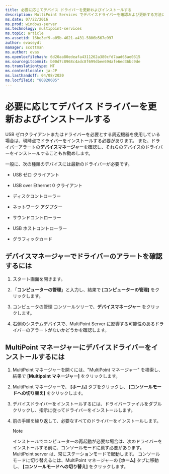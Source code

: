 ```yaml
---
title: 必要に応じてデバイス ドライバーを更新およびインストールする
description: MultiPoint Services でデバイスドライバーを確認および更新する方法について説明します。
ms.date: 07/22/2016
ms.prod: windows-server
ms.technology: multipoint-services
ms.topic: article
ms.assetid: 16be3ef9-a05b-4621-a431-5806b567e997
author: evaseydl
manager: scottman
ms.author: evas
ms.openlocfilehash: 6d20aa80edeafa4311262a380cfd7aad65ae0315
ms.sourcegitcommit: b00d7c8968c4adc8f699dbee694afe6ed36bc9de
ms.translationtype: MT
ms.contentlocale: ja-JP
ms.lasthandoff: 04/08/2020
ms.locfileid: "80820605"
---
```

# <a name="update-and-install-device-drivers-if-needed"></a>必要に応じてデバイス ドライバーを更新およびインストールする
USB ゼロクライアントまたはドライバーを必要とする周辺機器を使用している場合は、現時点でドライバーをインストールする必要があります。 また、ドライバーアラートの**デバイスマネージャー**を確認し、それらのデバイスのドライバーをインストールすることもお勧めします。  
  
一般に、次の種類のデバイスには最新のドライバーが必要です。  
  
-   USB ゼロ クライアント  
  
-   USB over Ethernet 0 クライアント  
  
-   ディスクコントローラー  
  
-   ネットワーク アダプター  
  
-   サウンドコントローラー  
  
-   USB ホストコントローラー

-   グラフィックカード


## <a name="to-check-for-driver-alerts-in-device-manager"></a>デバイスマネージャーでドライバーのアラートを確認するには  
  
1.  スタート画面を開きます。  
  
2.  「**コンピューターの管理**」と入力し、結果で **[コンピューターの管理]** をクリックします。  
  
3.  コンピュータの管理 コンソールツリーで、**デバイスマネージャー** をクリックします。  
  
4.  右側のシステムデバイスで、MultiPoint Server に影響する可能性のあるドライバーのアラートがないかどうかを確認します。  
  
## <a name="to-install-device-drivers-in-multipoint-manager"></a>MultiPoint マネージャーにデバイスドライバーをインストールするには  
  
1.  MultiPoint マネージャーを開くには、"MultiPoint マネージャー" を検索し、結果で **[Multipoint マネージャー]** をクリックします。  
  
2.  MultiPoint マネージャーで、 **[ホーム]** タブをクリックし、 **[コンソールモードへの切り替え]** をクリックします。  
  
3.  デバイスドライバーをインストールするには、ドライバーファイルをダブルクリックし、指示に従ってドライバーをインストールします。  
  
4.  前の手順を繰り返して、必要なすべてのドライバーをインストールします。  
  
    > [!NOTE]  
    > インストールでコンピューターの再起動が必要な場合は、次のドライバーをインストールする前に、コンソールモードに戻す必要があります。 MultiPoint server は、常にステーションモードで起動します。 コンソールモードに切り替えるには、MultiPoint マネージャーの **[ホーム]** タブに移動し、 **[コンソールモードへの切り替え]** をクリックします。